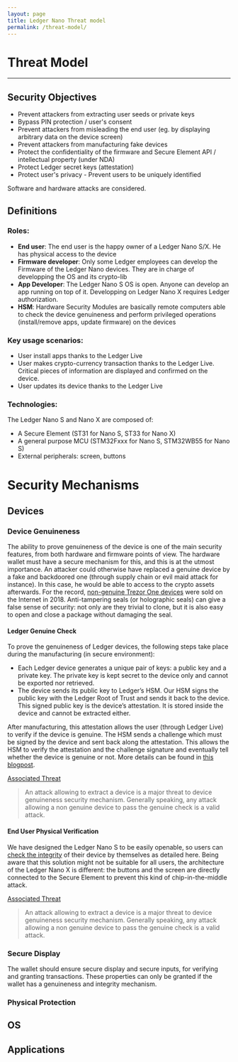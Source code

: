 ```yaml
---
layout: page
title: Ledger Nano Threat model
permalink: /threat-model/
---
```


# Threat Model


----
## Security Objectives
- Prevent attackers from extracting user seeds or private keys
- Bypass PIN protection / user's consent 
- Prevent attackers from misleading the end user (eg. by displaying arbitrary data on the device screen)
- Prevent attackers from manufacturing fake devices
- Protect the confidentiality of the firmware and Secure Element API / intellectual property (under NDA)
- Protect Ledger secret keys (attestation)
- Protect user's privacy - Prevent users to be uniquely identified

Software and hardware attacks are considered.


## Definitions

### Roles:

- **End user**: The end user is the happy owner of a Ledger Nano S/X. He has physical access to the device
- **Firmware developer**: Only some Ledger employees can develop the Firmware of the Ledger Nano devices. They are in charge of developping the OS and its crypto-lib
- **App Developer**: The Ledger Nano S OS is open. Anyone can develop an app running on top of it. Developping on Ledger Nano X requires Ledger authorization.
- **HSM**: Hardware Security Modules are basically remote computers able to check the device genuineness and perform privileged operations (install/remove apps, update firmware) on the devices

### Key usage scenarios:

- User install apps thanks to the Ledger Live
- User makes crypto-currency transaction thanks to the Ledger Live. Critical pieces of information are displayed and confirmed on the device.
- User updates its device thanks to the Ledger Live

### Technologies:
The Ledger Nano S and Nano X are composed of:

- A Secure Element (ST31 for Nano S, ST33 for Nano X)
- A general purpose MCU (STM32Fxxx for Nano S, STM32WB55 for Nano S)
- External peripherals: screen, buttons


# Security Mechanisms 

## Devices

### Device Genuineness
The ability to prove genuineness of the device is one of the main security features, from both hardware and firmware points of view. The hardware wallet must have a secure mechanism for this, and this is at the utmost importance. An attacker could otherwise have replaced a genuine device by a fake and backdoored one (through supply chain or evil maid attack for instance). In this case, he would be able to access to the crypto assets afterwards. For the record, [non-genuine Trezor One devices](https://blog.trezor.io/psa-non-genuine-trezor-devices-979b64e359a7) were sold on the Internet in 2018.
Anti-tampering seals (or holographic seals) can give a false sense of security: not only are they trivial to clone, but it is also easy to open and close a package without damaging the seal.

#### Ledger Genuine Check

To prove the genuineness of Ledger devices, the following steps take place during the manufacturing (in secure environment):
- Each Ledger device generates a unique pair of keys: a public key and a private key. The private key is kept secret to the device only and cannot be exported nor retrieved.
- The device sends its public key to Ledger’s HSM. Our HSM signs the public key with the Ledger Root of Trust and sends it back to the device. This signed public key is the device’s attestation. It is stored inside the device and cannot be extracted either.

After manufacturing, this attestation allows the user (through Ledger Live) to verify if the device is genuine. The HSM sends a challenge which must be signed by the device and sent back along the attestation. This allows the HSM to verify the attestation and the challenge signature and eventually tell whether the device is genuine or not. More details can be found in [this blogpost]([https://www.ledger.com/a-closer-look-into-ledger-security-the-root-of-trust/).

<U>Associated Threat</U>
> An attack allowing to extract a device is a major threat to device genuineness security mechanism. Generally speaking, any attack allowing a non genuine device to pass the genuine check is a valid attack.

#### End User Physical Verification

We have designed the Ledger Nano S to be easily openable, so users can [check the integrity](https://support.ledger.com/hc/en-us/articles/360019352834-Check-hardware-integrity) of their device by themselves as detailed here. Being aware that this solution might not be suitable for all users, the architecture of the Ledger Nano X is different: the buttons and the screen are directly connected to the Secure Element to prevent this kind of chip-in-the-middle attack.

<U>Associated Threat</U>
> An attack allowing to extract a device is a major threat to device genuineness security mechanism. Generally speaking, any attack allowing a non genuine device to pass the genuine check is a valid attack.


### Secure Display

The wallet should ensure secure display and secure inputs, for verifying and granting transactions. These properties can only be granted if the wallet has a genuineness and integrity mechanism.

### Physical Protection



## OS

## Applications







